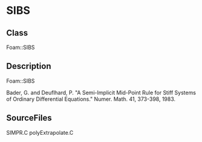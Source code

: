 # SIBS 
## Class
Foam::SIBS

## Description
Foam::SIBS

Bader, G. and Deuflhard, P.
"A Semi-Implicit Mid-Point Rule for
     Stiff Systems of Ordinary Differential Equations."
     Numer. Math. 41, 373-398, 1983.

## SourceFiles
SIMPR.C
polyExtrapolate.C

